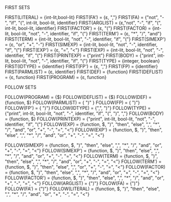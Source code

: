 FIRST SETS

FIRST(LITERAL) = {int-lit,bool-lit}
FIRST(FA') = {ε, ","}
FIRST(FA) = {"not", "-", "if", "(", int-lit, bool-lit, identifier}
FIRST(ARGLIST) = {ε,"not", "-", "if", "(", int-lit, bool-lit, identifier}
FIRST(FACTOR') = {ε, "("}
FIRST(FACTOR) = {int-lit, bool-lit, "not", "-", identifier, "if", "("}
FIRST(TERM') = {ε, "\*", "/", "and"}
FIRST(TERM) = {int-lit, bool-lit, "not", "-", identifier, "if", "("}
FIRST(SIMEXP') = {ε, "or", "+", "-"}
FIRST(SIMEXP) = {int-lit, bool-lit, "not", "-", identifier, "if", "("}
FIRST(EXP') = {ε, "=", "<"}
FIRST(EXP) = {int-lit, bool-lit, "not", "-", identifier, "if", "("}
FIRST(PRINTEXP) = {"print"}
FIRST(BODY) = {"print", int-lit, bool-lit, "not", "-", identifier, "if", "("}
FIRST(TYPE) = {integer, boolean}
FIRST(IDTYPE) = {identifier}
FIRST(FP') = {ε, ","}
FIRST(FP) = {identifier}
FIRST(PARMLIST) = {ε, identifier}
FIRST(DEF) = {function}
FIRST(DEFLIST) = {ε, function}
FIRST(PROGRAM) = {ε, function}



FOLLOW SETS

FOLLOW(PROGRAM) = {$}
FOLLOW(DEFLIST) = {$}
FOLLOW(DEF) = {function, $}
FOLLOW(PARMLIST) = { ")" }
FOLLOW(FP) = { ")"}
FOLLOW(FP') = { ")"}
FOLLOW(IDTYPE) = {",", ")"}
FOLLOW(TYPE) = {"print", int-lit, bool-lit, "not", "-", identifier, "if", "(", ")", ","}
FOLLOW(BODY) = {function, $}
FOLLOW(PRINTEXP) = {"print", int-lit, bool-lit, "not", "-", identifier, "if", "("}
FOLLOW(EXP) = {function, $, ")", "then", "else", ",", "\*", "/", "and", "or", "+", "-", "=", "<"}
FOLLOW(EXP') = {function, $, ")", "then", "else", ",", "\*", "/", "and", "or", "+", "-", "=", "<"}



FOLLOW(SIMEXP) = {function, $, ")", "then", "else", ",", "\*", "/", "and", "or", "+", "-", "=", "<"}
FOLLOW(SIMEXP') = {function, $, ")", "then", "else", ",", "\*", "/", "and", "or", "+", "-", "=", "<"}
FOLLOW(TERM) = {function, $, ")", "then", "else", ",", "\*", "/", "and", "or", "+", "-", "=", "<"}
FOLLOW(TERM') = {function, $, ")", "then", "else", ",", "or", "+", "-", "=", "<"}
FOLLOW(FACTOR) = {function, $, ")", "then", "else", ",", "\*", "/", "and", "or", "+", "-", "=", "<"}
FOLLOW(FACTOR') = {function, $, ")", "then", "else", ",", "\*", "/", "and", "or", "+", "-", "=", "<"}
FOLLOW(ARGLIST) = {")"}
FOLOW(FA) = {")"}
FOLLOW(FA') = {")"}
FOLLOW(LITERAL) = {function, $, ")", "then", "else", ",", "\*", "/", "and", "or", "+", "-", "=", "<"}

